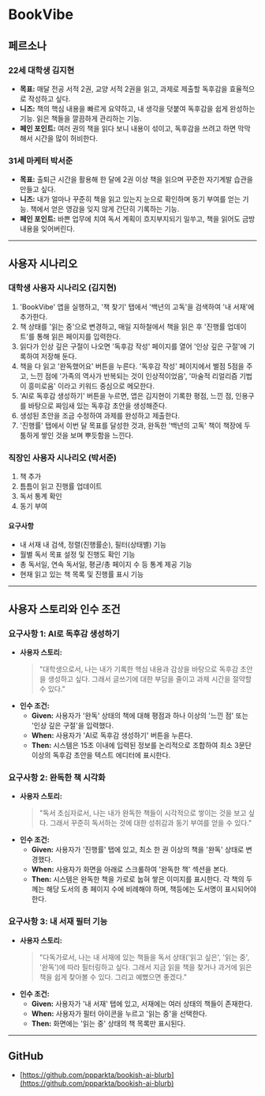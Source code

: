 # BookVibe

## 페르소나

### 22세 대학생 김지현
- **목표:** 매달 전공 서적 2권, 교양 서적 2권을 읽고, 과제로 제출할 독후감을 효율적으로 작성하고 싶다.
- **니즈:** 책의 핵심 내용을 빠르게 요약하고, 내 생각을 덧붙여 독후감을 쉽게 완성하는 기능. 읽은 책들을 깔끔하게 관리하는 기능.
- **페인 포인트:** 여러 권의 책을 읽다 보니 내용이 섞이고, 독후감을 쓰려고 하면 막막해서 시간을 많이 허비한다.

### 31세 마케터 박서준
- **목표:** 출퇴근 시간을 활용해 한 달에 2권 이상 책을 읽으며 꾸준한 자기계발 습관을 만들고 싶다.
- **니즈:** 내가 얼마나 꾸준히 책을 읽고 있는지 눈으로 확인하며 동기 부여를 얻는 기능. 책에서 얻은 영감을 잊지 않게 간단히 기록하는 기능.
- **페인 포인트:** 바쁜 업무에 치여 독서 계획이 흐지부지되기 일쑤고, 책을 읽어도 금방 내용을 잊어버린다.

---

## 사용자 시나리오

### 대학생 사용자 시나리오 (김지현)

1. 'BookVibe' 앱을 실행하고, '책 찾기' 탭에서 '백년의 고독'을 검색하여 '내 서재'에 추가한다.
2. 책 상태를 '읽는 중'으로 변경하고, 매일 지하철에서 책을 읽은 후 '진행률 업데이트'를 통해 읽은 페이지를 입력한다.
3. 읽다가 인상 깊은 구절이 나오면 '독후감 작성' 페이지를 열어 '인상 깊은 구절'에 기록하여 저장해 둔다.
4. 책을 다 읽고 '완독했어요' 버튼을 누른다. '독후감 작성' 페이지에서 별점 5점을 주고, 느낀 점에 '가족의 역사가 반복되는 것이 인상적이었음', '마술적 리얼리즘 기법이 흥미로움' 이라고 키워드 중심으로 메모한다.
5. 'AI로 독후감 생성하기' 버튼을 누르면, 앱은 김지현이 기록한 평점, 느낀 점, 인용구를 바탕으로 짜임새 있는 독후감 초안을 생성해준다.
6. 생성된 초안을 조금 수정하여 과제를 완성하고 제출한다.
7. '진행률' 탭에서 이번 달 목표를 달성한 것과, 완독한 '백년의 고독' 책이 책장에 두툼하게 쌓인 것을 보며 뿌듯함을 느낀다.

### 직장인 사용자 시나리오 (박서준)

1. 책 추가
2. 틈틈이 읽고 진행률 업데이트
3. 독서 통계 확인
4. 동기 부여

#### 요구사항
- 내 서재 내 검색, 정렬(진행률순), 필터(상태별) 기능
- 월별 독서 목표 설정 및 진행도 확인 기능
- 총 독서일, 연속 독서일, 평균/총 페이지 수 등 통계 제공 기능
- 현재 읽고 있는 책 목록 및 진행률 표시 기능

---

## 사용자 스토리와 인수 조건

### 요구사항 1: AI로 독후감 생성하기
- **사용자 스토리:**
  > "대학생으로서, 나는 내가 기록한 핵심 내용과 감상을 바탕으로 독후감 초안을 생성하고 싶다. 그래서 글쓰기에 대한 부담을 줄이고 과제 시간을 절약할 수 있다."
- **인수 조건:**
    - **Given:** 사용자가 '완독' 상태의 책에 대해 평점과 하나 이상의 '느낀 점' 또는 '인상 깊은 구절'을 입력했다.
    - **When:** 사용자가 'AI로 독후감 생성하기' 버튼을 누른다.
    - **Then:** 시스템은 15초 이내에 입력된 정보를 논리적으로 조합하여 최소 3문단 이상의 독후감 초안을 텍스트 에디터에 표시한다.

### 요구사항 2: 완독한 책 시각화
- **사용자 스토리:**
  > "독서 초심자로서, 나는 내가 완독한 책들이 시각적으로 쌓이는 것을 보고 싶다. 그래서 꾸준히 독서하는 것에 대한 성취감과 동기 부여를 얻을 수 있다."
- **인수 조건:**
    - **Given:** 사용자가 '진행률' 탭에 있고, 최소 한 권 이상의 책을 '완독' 상태로 변경했다.
    - **When:** 사용자가 화면을 아래로 스크롤하여 '완독한 책' 섹션을 본다.
    - **Then:** 시스템은 완독한 책을 가로로 눕혀 쌓은 이미지를 표시한다. 각 책의 두께는 해당 도서의 총 페이지 수에 비례해야 하며, 책등에는 도서명이 표시되어야 한다.

### 요구사항 3: 내 서재 필터 기능
- **사용자 스토리:**
  > "다독가로서, 나는 내 서재에 있는 책들을 독서 상태('읽고 싶은', '읽는 중', '완독')에 따라 필터링하고 싶다. 그래서 지금 읽을 책을 찾거나 과거에 읽은 책을 쉽게 찾아볼 수 있다. 그리고 예뻤으면 좋겠다."
- **인수 조건:**
    - **Given:** 사용자가 '내 서재' 탭에 있고, 서재에는 여러 상태의 책들이 존재한다.
    - **When:** 사용자가 필터 아이콘을 누르고 '읽는 중'을 선택한다.
    - **Then:** 화면에는 '읽는 중' 상태의 책 목록만 표시된다.

---

## GitHub

- [https://github.com/ppparkta/bookish-ai-blurb](https://github.com/ppparkta/bookish-ai-blurb)
